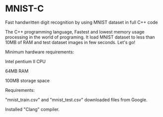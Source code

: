 # MNIST-C
Fast handwritten digit recognition by using MNIST dataset in full C++ code

The C++ programming language, Fastest and lowest memory usage processing in the world of programing. It load MNIST dataset to less than 10MB of RAM and test dataset images in few seconds. Let's go!

Minimum hardware requirements:

Intel pentium II CPU

64MB RAM

100MB storage space


Requirements:

"mnist_train.csv" and "mnist_test.csv" downloaded files from Google.

Installed "Clang" compiler.
